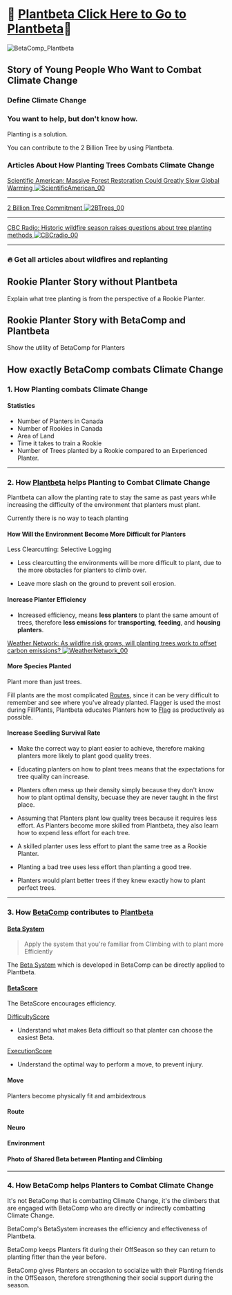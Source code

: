 # 🌲 [<envi>Plantbeta</envi> Click Here to Go to <envi>Plantbeta</envi>](https://klimbeta.github.io/plantbeta/)🌲

![BetaComp_Plantbeta](/BetaComp_Plantbeta.png)

<!-- Use an insane amount of links because this page is easily the most complicated part of the whole project and it ties everything together. Non-planters, non-climbers will need to be able to understand this page AskMom, AskAlex, AskLees-->



## Story of Young People Who Want to Combat Climate Change 

### Define Climate Change

<!-- Use Second Person Perspective in the Stories -->

### You want to help, but don't know how.

Planting is a solution.

You can contribute to the 2 Billion Tree by using <envi>Plantbeta</envi>.

### Articles About How Planting Trees Combats Climate Change 

[Scientific American: Massive Forest Restoration Could Greatly Slow Global Warming ![ScientificAmerican_00](/ScientificAmerican_00.png)](https://www.scientificamerican.com/article/massive-forest-restoration-could-greatly-slow-global-warming/
)

---

[2 Billion Tree Commitment ![2BTrees_00](/2BTrees_00.png)](https://www.canada.ca/en/campaign/2-billion-trees.html)

---

[CBC Radio: Historic wildfire season raises questions about tree planting methods ![CBCradio_00](/CBCradio_00.png)](https://www.cbc.ca/radio/thecurrent/wildfire-tree-planting-1.6979583)

---

### 🔥 Get all articles about wildfires and replanting

## Rookie Planter Story without <envi>Plantbeta</envi>

Explain what tree planting is from the perspective of a Rookie Planter.

## Rookie Planter Story with BetaComp and <envi>Plantbeta</envi>

Show the utility of BetaComp for Planters

## How exactly BetaComp combats Climate Change

### 1. How Planting combats Climate Change

#### Statistics
- Number of Planters in Canada
- Number of Rookies in Canada
- Area of Land
- Time it takes to train a Rookie
- Number of Trees planted by a Rookie compared to an Experienced Planter.

---

### 2. How [<envi>Plantbeta</envi>]() helps Planting to Combat Climate Change

<envi>Plantbeta</envi> can allow the planting rate to stay the same as past years while increasing the difficulty of the environment that planters must plant. 

Currently there is no way to teach planting



#### How Will the Environment Become More Difficult for Planters

Less Clearcutting: Selective Logging
- Less clearcutting the environments will be more difficult to plant, due to the more obstacles for planters to climb over.

- Leave more slash on the ground to prevent soil erosion.


#### Increase Planter Efficiency
- Increased efficiency, means **less planters** to plant the same amount of trees, therefore **less emissions** for **transporting**, **feeding**, and **housing planters**.

[Weather Network: As wildfire risk grows, will planting trees work to offset carbon emissions? ![WeatherNetwork_00](/WeatherNetwork_00.png)](https://www.theweathernetwork.com/en/news/climate/solutions/as-wildfire-risk-grows-will-planting-trees-work-to-offset-carbon-emissions)

#### More Species Planted

Plant more than just trees.

Fill plants are the most complicated [<route>Routes</route>](reference/Route/RouteOverview), since it can be very difficult to remember and see where you've already planted. Flagger is used the most during FillPlants, <envi>Plantbeta</envi> educates Planters how to [Flag](https://klimbeta.github.io/plantbeta/reference/Route/Flag/Overview.html) as productively as possible.


#### Increase Seedling Survival Rate

- Make the correct way to plant easier to achieve, therefore making planters more likely to plant good quality trees.

- Educating planters on how to plant trees means that the expectations for tree quality can increase. 

- Planters often mess up their density simply because they don't know how to plant optimal density, becuase they are never taught in the first place.

- Assuming that Planters plant low quality trees because it requires less effort. As Planters become more skilled from <envi>Plantbeta</envi>, they also learn how to expend less effort for each tree.

- A skilled planter uses less effort to plant the same tree as a Rookie Planter.

- Planting a bad tree uses less effort than planting a good tree.

- Planters would plant better trees if they knew exactly how to plant perfect trees.

---

### 3. How [BetaComp](/guide/What/WhatBetaComp) contributes to [<envi>Plantbeta</envi>](https://klimbeta.github.io/plantbeta/)




#### [Beta System](reference/Beta/WhatBetaSystem)

> Apply the system that you're familiar from Climbing with to plant more Efficiently 

The [Beta System](reference/Beta/WhatBetaSystem) which is developed in BetaComp can be directly applied to <envi>Plantbeta</envi>.

#### [BetaScore](/reference/Score/Overview)

The BetaScore encourages efficiency.


[DifficultyScore](/reference/Score/Difficulty/Overview)
- Understand what makes Beta difficult so that planter can choose the easiest Beta.

[ExecutionScore](/reference/Score)
- Understand the optimal way to perform a move, to prevent injury.

#### Move

Planters become physically fit and ambidextrous

#### Route

#### Neuro

#### Environment


#### Photo of Shared Beta between Planting and Climbing

---

### 4. How BetaComp helps Planters to Combat Climate Change

It's not BetaComp that is combatting Climate Change, it's the climbers that are engaged with BetaComp who are directly or indirectly combatting Climate Change.

BetaComp's BetaSystem increases the efficiency and effectiveness of <envi>Plantbeta</envi>.

BetaComp keeps Planters fit during their OffSeason so they can return to planting fitter than the year before.

BetaComp gives Planters an occasion to socialize with their Planting friends in the OffSeason, therefore strengthening their social support during the season.







